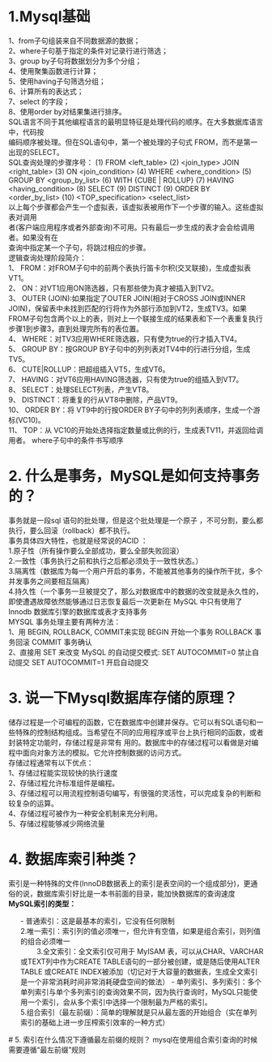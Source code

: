 # 1.Mysql基础
1、from子句组装来自不同数据源的数据；<br />
2、where子句基于指定的条件对记录行进行筛选；<br />
3、group by子句将数据划分为多个分组；<br />
4、使用聚集函数进行计算；<br />
5、使用having子句筛选分组；<br />
6、计算所有的表达式；<br />
7、select 的字段；<br />
8、使用order by对结果集进行排序。<br />
SQL语言不同于其他编程语言的最明显特征是处理代码的顺序。在大多数据库语言中，代码按<br />
编码顺序被处理。但在SQL语句中，第一个被处理的子句式 FROM，而不是第一出现的SELECT。<br />
SQL查询处理的步骤序号：
(1) FROM <left_table>
(2) <join_type> JOIN <right_table>
(3) ON <join_condition>
(4) WHERE <where_condition>
(5) GROUP BY <group_by_list>
(6) WITH {CUBE | ROLLUP}
(7) HAVING <having_condition>
(8) SELECT
(9) DISTINCT
(9) ORDER BY <order_by_list>
(10) <TOP_specification> <select_list><br />
以上每个步骤都会产生一个虚拟表，该虚拟表被用作下一个步骤的输入。这些虚拟表对调用<br />
者(客户端应用程序或者外部查询)不可用。只有最后一步生成的表才会会给调用者。如果没有在<br />
查询中指定某一个子句，将跳过相应的步骤。<br />
逻辑查询处理阶段简介：<br />
1、 FROM：对FROM子句中的前两个表执行笛卡尔积(交叉联接)，生成虚拟表VT1。<br />
2、 ON：对VT1应用ON筛选器，只有那些使为真才被插入到TV2。<br />
3、 OUTER (JOIN):如果指定了OUTER JOIN(相对于CROSS JOIN或INNER JOIN)，保留表中未找到匹配的行将作为外部行添加到VT2，生成TV3。如果FROM子句包含两个以上的表，则对上一个联接生成的结果表和下一个表重复执行步骤1到步骤3，直到处理完所有的表位置。<br />
4、 WHERE：对TV3应用WHERE筛选器，只有使为true的行才插入TV4。<br />
5、 GROUP BY：按GROUP BY子句中的列列表对TV4中的行进行分组，生成TV5。<br />
6、 CUTE|ROLLUP：把超组插入VT5，生成VT6。<br />
7、 HAVING：对VT6应用HAVING筛选器，只有使为true的组插入到VT7。<br />
8、 SELECT：处理SELECT列表，产生VT8。<br />
9、 DISTINCT：将重复的行从VT8中删除，产品VT9。<br />
10、 ORDER BY：将 VT9中的行按ORDER BY子句中的列列表顺序，生成一个游标(VC10)。<br />
11、 TOP：从 VC10的开始处选择指定数量或比例的行，生成表TV11，并返回给调用者。 where子句中的条件书写顺序
# 2. 什么是事务，MySQL是如何支持事务的？
事务就是一段sql 语句的批处理，但是这个批处理是一个原子 ，不可分割，要么都执行，要么回滚（rollback）都不执行。<br />
事务具体四大特性，也就是经常说的ACID ：<br />
1.原子性（所有操作要么全部成功，要么全部失败回滚）<br />
2.一致性（事务执行之前和执行之后都必须处于一致性状态。）<br />
3.隔离性（数据库为每一个用户开启的事务，不能被其他事务的操作所干扰，多个并发事务之间要相互隔离）<br />
4.持久性（一个事务一旦被提交了，那么对数据库中的数据的改变就是永久性的，<br />
即使遭遇故障依然能够通过日志恢复最后一次更新在 MySQL 中只有使用了 Innodb 数据库引擎的数据库或表才支持事务<br />
MYSQL 事务处理主要有两种方法：<br />
1、用 BEGIN, ROLLBACK, COMMIT来实现 BEGIN 开始一个事务 ROLLBACK 事务回滚 COMMIT 事务确认<br />
2、直接用 SET 来改变 MySQL 的自动提交模式: SET AUTOCOMMIT=0 禁止自动提交 SET AUTOCOMMIT=1 开启自动提交
# 3. 说一下Mysql数据库存储的原理？
储存过程是一个可编程的函数，它在数据库中创建并保存。它可以有SQL语句和一些特殊的控制结构组成。当希望在不同的应用程序或平台上执行相同的函数，或者封装特定功能时，存储过程是非常有 用的。数据库中的存储过程可以看做是对编程中面向对象方法的模拟。它允许控制数据的访问方式。<br />
存储过程通常有以下优点：<br />
1、存储过程能实现较快的执行速度<br />
2、存储过程允许标准组件是编程。<br />
3、存储过程可以用流程控制语句编写，有很强的灵活性，可以完成复杂的判断和较复杂的运算。<br />
4、存储过程可被作为一种安全机制来充分利用。<br />
5、存储过程能够减少网络流量
# 4. 数据库索引种类？
索引是一种特殊的文件(InnoDB数据表上的索引是表空间的一个组成部分)，更通俗的说，数据库索引好比是一本书前面的目录，能加快数据库的查询速度<br />
**MySQL索引的类型：**
<ol>
- 普通索引：这是最基本的索引，它没有任何限制<br />
2.唯一索引：索引列的值必须唯一，但允许有空值，如果是组合索引，则列值的组合必须唯一<br />
　　 3.全文索引：全文索引仅可用于 MyISAM 表，可以从CHAR、VARCHAR或TEXT列中作为CREATE TABLE语句的一部分被创建，或是随后使用ALTER TABLE 或CREATE INDEX被添加（切记对于大容量的数据表，生成全文索引是一个非常消耗时间非常消耗硬盘空间的做法）
- 单列索引、多列索引：多个单列索引与单个多列索引的查询效果不同，因为执行查询时，MySQL只能使用一个索引，会从多个索引中选择一个限制最为严格的索引。<br />
5.组合索引（最左前缀）：简单的理解就是只从最左面的开始组合（实在单列索引的基础上进一步压榨索引效率的一种方式）
</ol>
# 5. 索引在什么情况下遵循最左前缀的规则？
mysql在使用组合索引查询的时候需要遵循“最左前缀”规则